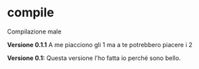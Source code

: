 # compile
Compilazione male

<b>Versione 0.1.1</b>
A me piacciono gli 1 ma a te potrebbero piacere i 2

<b>Versione 0.1:</b>
Questa versione l'ho fatta io perché sono bello.
